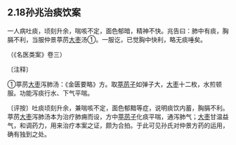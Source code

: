 ## 2.18孙兆治痰饮案

一人病吐痰，顷刻升余，喘咳不定，面色郁暗，精神不快。兆告曰：肺中有痰，胸膈不利，当服仲景葶苈[大枣](https://www.gmzyjc.com/read/bc/bc17-0.1.9.0.0.md)汤①。一服讫，已觉胸中快利，略无痰唾矣。

（《名医类案》卷三）

〔注释〕

①葶苈[大枣](https://www.gmzyjc.com/read/bc/bc17-0.1.9.0.0.md)泻肺汤：《金匮要略》方。取[葶苈子](https://www.gmzyjc.com/read/bc/bc16-0.3.7.0.0.md)如弹子大，[大枣](https://www.gmzyjc.com/read/bc/bc17-0.1.9.0.0.md)十二枚，水煎顿服。功能泻痰行水、下气平喘。

〔评按〕吐痰顷刻升余，兼喘咳不定，面色郁黯等症，说明痰饮内蓄，胸膈不利。葶苈[大枣](https://www.gmzyjc.com/read/bc/bc17-0.1.9.0.0.md)泻肺汤本为治疗肺痈而设，方中[葶苈子](https://www.gmzyjc.com/read/bc/bc16-0.3.7.0.0.md)化痰平喘，通泻肺气；[大枣](https://www.gmzyjc.com/read/bc/bc17-0.1.9.0.0.md)甘温益气，和调药力，用来治疗本案之证，颇为合拍。于此可见孙氏对仲景方药的运用，确有独到之处。
